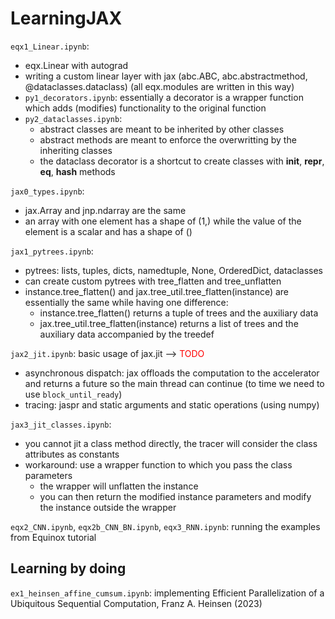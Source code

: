 # LearningJAX

`eqx1_Linear.ipynb`:
- eqx.Linear with autograd
- writing a custom linear layer with jax (abc.ABC, abc.abstractmethod, @dataclasses.dataclass) (all eqx.modules are written in this way)
- `py1_decorators.ipynb`: essentially a decorator is a wrapper function which adds (modifies) functionality to the original function
- `py2_dataclasses.ipynb`:
  - abstract classes are meant to be inherited by other classes
  - abstract methods are meant to enforce the overwritting by the inheriting classes 
  - the dataclass decorator is a shortcut to create classes with __init__, __repr__, __eq__, __hash__ methods

`jax0_types.ipynb`: 
- jax.Array and jnp.ndarray are the same
- an array with one element has a shape of (1,) while the value of the element is a scalar and has a shape of ()

`jax1_pytrees.ipynb`:
- pytrees: lists, tuples, dicts, namedtuple, None, OrderedDict, dataclasses
- can create custom pytrees with tree_flatten and tree_unflatten
- instance.tree_flatten() and jax.tree_util.tree_flatten(instance) are essentially the same while having one difference: 
    - instance.tree_flatten() returns a tuple of trees and the auxiliary data
    - jax.tree_util.tree_flatten(instance) returns a list of trees and the auxiliary data accompanied by the treedef

`jax2_jit.ipynb`: basic usage of jax.jit --> <font color='red'> TODO </font>
- asynchronous dispatch: jax offloads the computation to the accelerator and returns a future so the main thread can continue (to time we need to use `block_until_ready`)
- tracing: jaspr and static arguments and static operations (using numpy)

`jax3_jit_classes.ipynb`:
- you cannot jit a class method directly, the tracer will consider the class attributes as constants
- workaround: use a wrapper function to which you pass the class parameters 
    - the wrapper will unflatten the instance
    - you can then return the modified instance parameters and modify the instance outside the wrapper 

`eqx2_CNN.ipynb`, `eqx2b_CNN_BN.ipynb`, `eqx3_RNN.ipynb`: running the examples from Equinox tutorial

## Learning by doing
`ex1_heinsen_affine_cumsum.ipynb`: implementing Efficient Parallelization of a Ubiquitous Sequential Computation, Franz A. Heinsen (2023)
